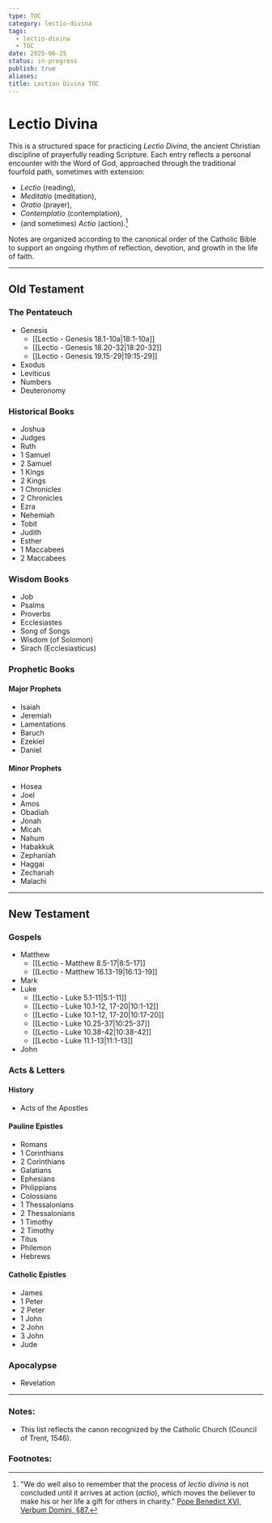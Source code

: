 ```yaml
---
type: TOC
category: lectio-divina
tags:
  - lectio-divina
  - TOC
date: 2025-06-25
status: in-progress
publish: true
aliases: 
title: Lection Divina TOC
---
```

# Lectio Divina

This is a structured space for practicing *Lectio Divina*, the ancient Christian discipline of prayerfully reading Scripture. Each entry reflects a personal encounter with the Word of God, approached through the traditional fourfold path, sometimes with extension:

- *Lectio* (reading), 
- *Meditatio* (meditation), 
- *Oratio* (prayer), 
- *Contemplatio* (contemplation),
- (and sometimes) *Actio* (action).[^A]

Notes are organized according to the canonical order of the Catholic Bible to support an ongoing rhythm of reflection, devotion, and growth in the life of faith.

---

## Old Testament

### The Pentateuch
- Genesis
	- [[Lectio - Genesis 18.1-10a|18:1-10a]]
	- [[Lectio - Genesis 18.20-32|18:20-32]]
	- [[Lectio - Genesis 19.15-29|19:15-29]]
- Exodus
- Leviticus
- Numbers
- Deuteronomy
### Historical Books
- Joshua
- Judges
- Ruth
- 1 Samuel
- 2 Samuel
- 1 Kings
- 2 Kings
- 1 Chronicles
- 2 Chronicles
- Ezra
- Nehemiah
- Tobit
- Judith
- Esther
- 1 Maccabees
- 2 Maccabees
### Wisdom Books
- Job
- Psalms
- Proverbs
- Ecclesiastes
- Song of Songs
- Wisdom (of Solomon)
- Sirach (Ecclesiasticus)
### Prophetic Books
#### Major Prophets
- Isaiah
- Jeremiah
- Lamentations
- Baruch
- Ezekiel
- Daniel
#### Minor Prophets
- Hosea
- Joel
- Amos
- Obadiah
- Jonah
- Micah
- Nahum
- Habakkuk
- Zephaniah
- Haggai
- Zechariah
- Malachi

---
## New Testament
### Gospels
- Matthew
	- [[Lectio - Matthew 8.5-17|8:5-17]]
	- [[Lectio - Matthew 16.13-19|16:13-19]]
- Mark
- Luke
	- [[Lectio - Luke 5.1-11|5:1-11]]
	- [[Lectio - Luke 10.1-12, 17-20|10:1-12]]
	- [[Lectio - Luke 10.1-12, 17-20|10:17-20]]
	- [[Lectio - Luke 10.25-37|10:25-37]]
	- [[Lectio - Luke 10.38-42|10:38-42]]
	- [[Lectio - Luke 11.1-13|11:1-13]]
- John
### Acts & Letters
#### History
- Acts of the Apostles
#### Pauline Epistles
- Romans
- 1 Corinthians
- 2 Corinthians
- Galatians
- Ephesians
- Philippians
- Colossians
- 1 Thessalonians
- 2 Thessalonians
- 1 Timothy
- 2 Timothy
- Titus
- Philemon
- Hebrews
#### Catholic Epistles
- James
- 1 Peter
- 2 Peter
- 1 John
- 2 John
- 3 John
- Jude
### Apocalypse
- Revelation

---
### Notes:
- This list reflects the canon recognized by the Catholic Church (Council of Trent, 1546).
### Footnotes:
[^A]:  "We do well also to remember that the process of *lectio divina* is not concluded until it arrives at action (*actio*), which moves the believer to make his or her life a gift for others in charity." [Pope Benedict XVI, Verbum Domini, §87.](https://www.vatican.va/content/benedict-xvi/en/apost_exhortations/documents/hf_ben-xvi_exh_20100930_verbum-domini.html)
